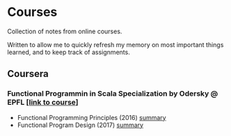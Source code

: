 # Courses
Collection of notes from online courses. 

Written to allow me to quickly refresh my memory on most important things learned, and to keep track of assignments.

## Coursera
### Functional Programmin in Scala Specialization by Odersky @ EPFL [[link to course](https://www.coursera.org/specializations/scala)]
* Functional Programming Principles (2016) [summary](https://github.com/langkilde/courses/tree/master/coursera/functional_programming_specialization/functional_programming_principles)
* Functional Program Design (2017) [summary](https://github.com/langkilde/courses/tree/master/coursera/functional_programming_specialization/functional_program_design)
